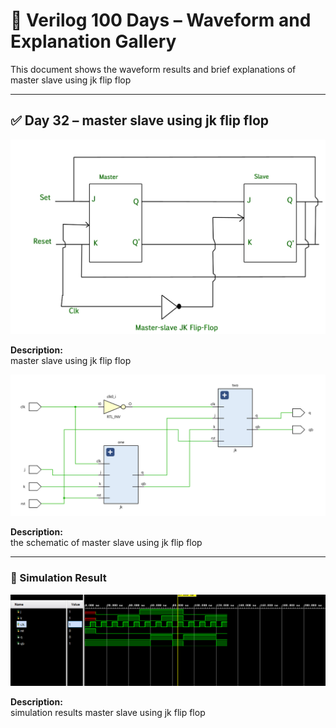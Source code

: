 
# 📘 Verilog 100 Days – Waveform and Explanation Gallery

This document shows the waveform results and brief explanations of  master slave using jk flip flop

---

## ✅ Day 32 –  master slave using jk flip flop

 
![master slave using jk flip flop](./images/ms_image.png)

**Description:**  
 master slave using jk flip flop

 

![master slave using jk flip flop](./images/ms_schematic.png)

**Description:**  
 the schematic of master slave using jk flip flop
 

---

### 🔬 Simulation Result

![Simulation Waveform](./images/ms_sim.png)

**Description:**  
simulation results master slave using jk flip flop
